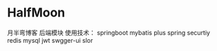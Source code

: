 # HalfMoon
月半弯博客
后端模块
使用技术：
springboot
mybatis plus 
spring securtiy
redis
mysql
jwt
swgger-ui
slor
